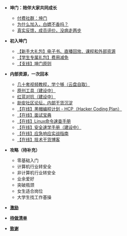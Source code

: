 - **坤门：陪伴大家共同成长**
  - [付费社群：坤门](README.md)
  - [为什么加入，白嫖不香吗？](why.md)
  - [真实反馈，成员评价，没病走两步](feedback.md)


- **初入坤门**
  - [【新手大礼包】电子书、直播回放、课程和外部资源](private/pack.md)
  - [【学生专属礼包】费用减免](student.md)
  - [【支线】坤门原则](private/principle.md)
- **内部资源，一次回本**
  - [几十套视频教程，学个够（云盘自取） ](private/pack.md)
  - [原创工具（建设中）](https://github.com/sechelper)
  - [红蓝对抗（建设中）](http://hackme.cc/)
  - [助安社区论坛，内部干货沉淀](https://secself.com/)
  - [【在线】黑帽编程计划 - HCP（Hacker Coding Plan） ](https://hcp.secself.com/)
  - [【在线】面试宝典](https://interview.secself.com/)
  - [【在线】Linux命令速查手册](http://linux-command.kit.secself.com/)
  - [【在线】安全速学手册（建设中）](http://security-base.kit.secslf.com/)
  - [【在线】应急响应实战指南](http://security-incident-respons.secself.com/)
  - [【在线】技术干货博客](https://blog.sechelper.com/)


- **攻略（待补充）**
  - 零基础入门
  - 计算机行业转安全
  - 非计算机行业转安全
  - 业余爱好
  - 突破瓶颈
  - 女生适合岗位
  - 大学生找工作基操


- [**激励**](incentive.md)
- [**待做清单**](checklist.md)
- [**致谢**](thanks.md)

